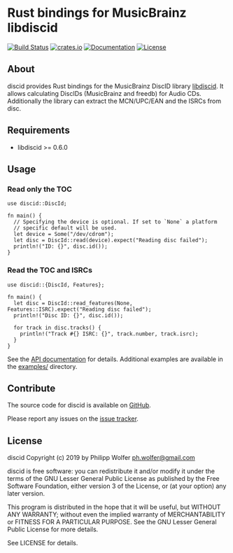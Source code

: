 # Rust bindings for MusicBrainz libdiscid
[![Build Status](https://travis-ci.org/phw/rust-discid.svg?branch=master)](https://travis-ci.org/phw/rust-discid)
[![crates.io](https://img.shields.io/crates/v/discid.svg)](https://crates.io/crates/discid)
[![Documentation](https://docs.rs/discid/badge.svg)](https://docs.rs/discid)
[![License](https://img.shields.io/crates/l/discid.svg)](https://crates.io/crates/discid)

## About
discid provides Rust bindings for the MusicBrainz DiscID library [libdiscid](http://musicbrainz.org/doc/libdiscid).
It allows calculating DiscIDs (MusicBrainz and freedb) for Audio CDs. Additionally
the library can extract the MCN/UPC/EAN and the ISRCs from disc.

## Requirements
* libdiscid >= 0.6.0

## Usage

### Read only the TOC

```rust,no_run
use discid::DiscId;

fn main() {
  // Specifying the device is optional. If set to `None` a platform
  // specific default will be used.
  let device = Some("/dev/cdrom");
  let disc = DiscId::read(device).expect("Reading disc failed");
  println!("ID: {}", disc.id());
}
```

### Read the TOC and ISRCs

```rust,no_run
use discid::{DiscId, Features};

fn main() {
  let disc = DiscId::read_features(None, Features::ISRC).expect("Reading disc failed");
  println!("Disc ID: {}", disc.id());

  for track in disc.tracks() {
    println!("Track #{} ISRC: {}", track.number, track.isrc);
  }
}
```

See the [API documentation](https://docs.rs/discid) for details.
Additional examples are available in the
[examples/](https://github.com/phw/rust-discid/tree/master/examples) directory.

## Contribute
The source code for discid is available on
[GitHub](https://github.com/phw/rust-discid).

Please report any issues on the
[issue tracker](https://github.com/phw/rust-discid/issues).

## License
discid Copyright (c) 2019 by Philipp Wolfer <ph.wolfer@gmail.com>

discid is free software: you can redistribute it and/or modify
it under the terms of the GNU Lesser General Public License as published by
the Free Software Foundation, either version 3 of the License, or
(at your option) any later version.

This program is distributed in the hope that it will be useful,
but WITHOUT ANY WARRANTY; without even the implied warranty of
MERCHANTABILITY or FITNESS FOR A PARTICULAR PURPOSE.  See the
GNU Lesser General Public License for more details.

See LICENSE for details.
